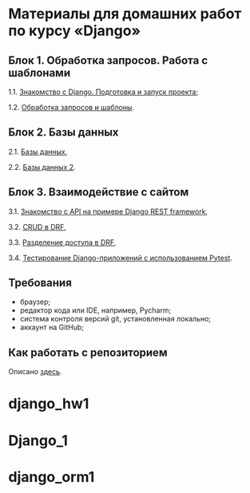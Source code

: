 # Материалы для домашних работ по курсу «Django»

## Блок 1. Обработка запросов. Работа с шаблонами

1.1. [Знакомство с Django. Подготовка и запуск проекта](./1.1-first-project);

1.2. [Обработка запросов и шаблоны](./1.2-requests-templates).

## Блок 2. Базы данных

2.1. [Базы данных](./2.1-databases),

2.2. [Базы данных 2](./2.2-databases-2).

## Блок 3. Взаимодействие с сайтом

3.1. [Знакомство с API на примере Django REST framework](./3.1-drf-intro),

3.2. [CRUD в DRF](./3.2-crud),

3.3. [Разделение доступа в DRF](./3.3-permissions),

3.4. [Тестирование Django-приложений с использованием Pytest](./3.4-django-testing).

## Требования

- браузер;
- редактор кода или IDE, например, Pycharm;
- система контроля версий git, установленная локально;
- аккаунт на GitHub;

## Как работать с репозиторием

Описано [здесь](./HOW_TO_WORK.md).
# django_hw1
# Django_1
# django_orm1

